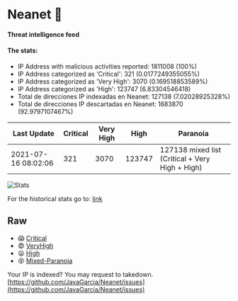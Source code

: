 # Neanet :hocho:
#### Threat intelligence feed
#### The stats:

- IP Address with malicious activities reported: 1811008 (100%)
- IP Address categorized as 'Critical':  321 (0.0177249355055%)
- IP Address categorized as 'Very High':  3070 (0.169518853589%)
- IP Address categorized as 'High':  123747 (6.83304546418)
- Total de direcciones IP indexadas en Neanet:  127138 (7.02028925328%)
- Total de direcciones IP descartadas en Neanet:  1683870 (92.9797107467%)

| Last Update | Critical | Very High | High | Paranoia |
| --- | --- | --- | --- | --- |
| 2021-07-16 08:02:06 | 321 | 3070 | 123747 | 127138 mixed list (Critical + Very High + High)|

![Stats](https://docs.google.com/spreadsheets/d/e/2PACX-1vSnaNMIXVabIpDJjufMlzH7poXnshF3mgd8Is1g9ytUEzVsP5my4Trn8f-xkoLLQ38xpL3HtmUexLo6/pubchart?oid=501124687&format=image)

For the historical stats go to: [link](/stats.csv)
## Raw
- :scream: [Critical](https://raw.githubusercontent.com/JavaGarcia/Neanet/master/blacklists/neanet_critical.txt)
- :fearful: [VeryHigh](https://raw.githubusercontent.com/JavaGarcia/Neanet/master/blacklists/neanet_veryHigh.txtt)
- :frowning: [High](https://raw.githubusercontent.com/JavaGarcia/Neanet/master/blacklists/neanet_high.txt)
- :dizzy_face: [Mixed-Paranoia](https://raw.githubusercontent.com/JavaGarcia/Neanet/master/blacklists/neanet_all.txt)


Your IP is indexed? You may request to takedown. [https://github.com/JavaGarcia/Neanet/issues](https://github.com/JavaGarcia/Neanet/issues)



















































































































































































































































































































































































































































































































































































































































































































































































































































































































































































































































































































































































































































































































































































































































































































































































































































































































































































































































































































































































































































































































































































































































































































































































































































































































































































































































































































































































































































































































































































































































































































































































































































































































































































































































































































































































































































































































































































































































































































































































































































































































































































































































































































































































































































































































































































































































































































































































































































































































































































































































































































































































































































































































































































































































































































































































































































































































































































































































































































































































































































































































































































































































































































































































































































































































































































































































































































































































































































































































































































































































































































































































































































































































































































































































































































































































































































































































































































































